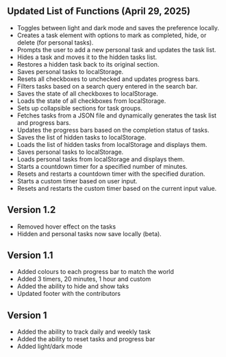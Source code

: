 <h2>Updated List of Functions (April 29, 2025)</h2>
<ul>
  <li>Toggles between light and dark mode and saves the preference locally.</li>
  <li>Creates a task element with options to mark as completed, hide, or delete (for personal tasks).</li>
  <li>Prompts the user to add a new personal task and updates the task list.</li>
  <li>Hides a task and moves it to the hidden tasks list.</li>
  <li>Restores a hidden task back to its original section.</li>
  <li>Saves personal tasks to localStorage.</li>
  <li>Resets all checkboxes to unchecked and updates progress bars.</li>
  <li>Filters tasks based on a search query entered in the search bar.</li>
  <li>Saves the state of all checkboxes to localStorage.</li>
  <li>Loads the state of all checkboxes from localStorage.</li>
  <li>Sets up collapsible sections for task groups.</li>
  <li>Fetches tasks from a JSON file and dynamically generates the task list and progress bars.</li>
  <li>Updates the progress bars based on the completion status of tasks.</li>
  <li>Saves the list of hidden tasks to localStorage.</li>
  <li>Loads the list of hidden tasks from localStorage and displays them.</li>
  <li>Saves personal tasks to localStorage.</li>
  <li>Loads personal tasks from localStorage and displays them.</li>
  <li>Starts a countdown timer for a specified number of minutes.</li>
  <li>Resets and restarts a countdown timer with the specified duration.</li>
  <li>Starts a custom timer based on user input.</li>
  <li>Resets and restarts the custom timer based on the current input value.</li>
</ul>

<h2>Version 1.2</h2>
<ul>
  <li>Removed hover effect on the tasks</li>
  <li>Hidden and personal tasks now save locally (beta).</li>
</ul>

<h2>Version 1.1</h2>
<ul>
  <li>Added colours to each progress bar to match the world</li>
  <li>Added 3 timers, 20 minutes, 1 hour and custom</li>
  <li>Added the ability to hide and show taks</li>
  <li>Updated footer with the contributors</li>
</ul>

<h2>Version 1</h2>
<ul>
  <li>Added the ability to track daily and weekly task</li>
  <li>Added the ability to reset tasks and progress bar</li>
  <li>Added light/dark mode</li>
</ul>